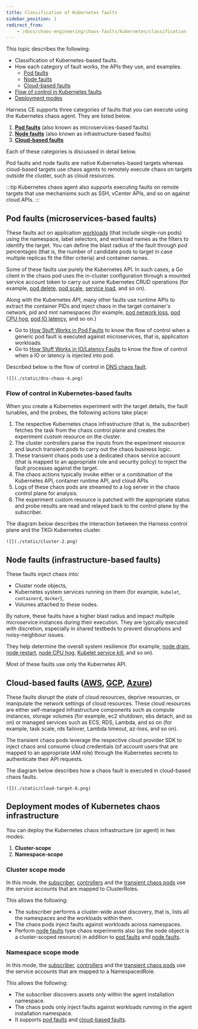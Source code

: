 ```yaml
---
title: Classification of Kubernetes faults
sidebar_position: 1
redirect_from:
    - /docs/chaos-engineering/chaos-faults/kubernetes/classification
---
```

This topic describes the following:
- Classification of Kubernetes-based faults.
- How each category of fault works, the APIs they use, and examples.
    - [Pod faults](#pod-faults-microservices-based-faults)
    - [Node faults](#node-faults-infrastructure-based-faults)
    - [Cloud-based faults](#cloud-based-faults-aws-gcp-azure)
- [Flow of control in Kubernetes faults](#flow-of-control-in-kubernetes-based-faults)
- [Deployment modes](#deployment-modes-of-kubernetes-chaos-infrastructure)

Harness CE supports three categories of faults that you can execute using the Kubernetes chaos agent. They are listed below.
1. **[Pod faults](#pod-faults-microservices-based-faults)** (also known as microservices-based faults)
2. **[Node faults](#node-faults-infrastructure-based-faults)** (also known as infrastructure-based faults)
3. **[Cloud-based faults](#cloud-based-faults-aws-gcp-azure)**

Each of these categories is discussed in detail below.

Pod faults and node faults are native Kubernetes-based targets whereas cloud-based targets use chaos agents to remotely execute chaos on targets outside the cluster, such as cloud resources.

:::tip
Kubernetes chaos agent also supports executing faults on remote targets that use mechanisms such as SSH, vCenter APIs, and so on against cloud APIs.
:::

## Pod faults (microservices-based faults)

These faults act on application [workloads]( https://kubernetes.io/docs/concepts/workloads/) (that include single-run pods) using the namespace, label selectors, and workload names as the filters to identify the target. You can define the blast radius of the fault through pod percentages (that is, the number of candidate pods to target in case multiple replicas fit the filter criteria) and container names.

Some of these faults use purely the Kubernetes API. In such cases, a Go client in the chaos pod uses the in-cluster configuration through a mounted service account token to carry out some Kubernetes CRUD operations (for example, [pod delete](/docs/chaos-engineering/faults/chaos-faults/kubernetes/pod/pod-delete), [pod scale](/docs/chaos-engineering/faults/chaos-faults/kubernetes/pod/pod-autoscaler), [service load](/docs/chaos-engineering/faults/chaos-faults/kubernetes/pod/pod-io-stress), and so on).

Along with the Kubernetes API, many other faults use runtime APIs to extract the container PIDs and inject chaos in the target container's network, pid and mnt namespaces (for example, [pod network loss](/docs/chaos-engineering/faults/chaos-faults/kubernetes/pod/pod-network-loss), [pod CPU hog](/docs/chaos-engineering/faults/chaos-faults/kubernetes/pod/pod-cpu-hog), [pod IO latency](/docs/chaos-engineering/faults/chaos-faults/kubernetes/pod/pod-io-latency), and so on.)

- Go to [How Stuff Works in Pod Faults](/docs/chaos-engineering/concepts/how-stuff-works/generic-pod-flow/) to know the flow of control when a generic pod fault is executed against microservices, that is, application workloads.
- Go to [How Stuff Works in IO/Latency Faults](/docs/chaos-engineering/faults/chaos-faults/kubernetes/pod/pod-dns-error) to know the flow of control when a IO or latency is injected into pod.

Described below is the flow of control in [DNS chaos fault](/docs/chaos-engineering/faults/chaos-faults/kubernetes/pod/pod-dns-error).

    ![](./static/dns-chaos-4.png)

### Flow of control in Kubernetes-based faults

When you create a Kubernetes experiment with the target details, the fault tunables, and the probes, the following actions take place:
1. The respective Kubernetes chaos infrastructure (that is, the subscriber) fetches the task from the chaos control plane and creates the experiment custom resource on the cluster.
2. The cluster controllers parse the inputs from the experiment resource and launch transient pods to carry out the chaos business logic.
3. These transient chaos pods use a dedicated chaos service account (that is mapped to an appropriate role and security policy) to inject the fault processes against the target.
4. The chaos actions typically invoke either or a combination of the Kubernetes API, container runtime API, and cloud APIs.
5. Logs of these chaos pods are streamed to a log server in the chaos control plane for analysis.
6. The experiment custom resource is patched with the appropriate status and probe results are read and relayed back to the control plane by the subscriber.

The diagram below describes the interaction between the Harness control plane and the TKGi Kubernetes cluster.

    ![](./static/cluster-2.png)

## Node faults (infrastructure-based faults)

These faults inject chaos into:
- Cluster node objects,
- Kubernetes system services running on them (for example, `kubelet`, `containerd`, `docker`),
- Volumes attached to these nodes.

By nature, these faults have a higher blast radius and impact multiple microservice instances during their execution. They are typically executed with discretion, especially in shared testbeds to prevent disruptions and noisy-neighbour issues.

They help determine the overall system resilience (for example, [node drain](/docs/chaos-engineering/faults/chaos-faults/kubernetes/node/node-drain), [node restart](/docs/chaos-engineering/faults/chaos-faults/kubernetes/node/node-restart), [node CPU hog](/docs/chaos-engineering/faults/chaos-faults/kubernetes/node/node-cpu-hog), [Kubelet service kill](/docs/chaos-engineering/faults/chaos-faults/kubernetes/node/kubelet-service-kill), and so on).

Most of these faults use only the Kubernetes API.

## Cloud-based faults ([AWS](/docs/chaos-engineering/faults/chaos-faults/aws/), [GCP](/docs/chaos-engineering/faults/chaos-faults/gcp/), [Azure](/docs/chaos-engineering/faults/chaos-faults/azure/))

These faults disrupt the state of cloud resources, deprive resources, or manipulate the network settings of cloud resources. These cloud resources are either self-managed infrastructure components such as compute instances, storage volumes (for example, ec2 shutdown, ebs detach, and so on) or managed services such as ECS, RDS, Lambda, and so on (for example, task scale, rds failover, Lambda timeout, az-loss, and so on).

The transient chaos pods leverage the respective cloud provider SDK to inject chaos and consume cloud credentials (of account users that are mapped to an appropriate IAM role) through the Kubernetes secrets to authenticate their API requests.

The diagram below describes how a chaos fault is executed in cloud-based chaos faults.

    ![](./static/cloud-target-6.png)

## Deployment modes of Kubernetes chaos infrastructure

You can deploy the Kubernetes chaos infrastructure (or agent) in two modes:
1. **Cluster-scope**
2. **Namespace-scope**

### Cluster scope mode

In this mode, the [subscriber](/docs/chaos-engineering/faults/chaos-faults/kubernetes/tkgi/tkgi-deployment#subscriber), [controllers](/docs/chaos-engineering/faults/chaos-faults/kubernetes/tkgi/tkgi-deployment#custom-controllers) and the [transient chaos pods](/docs/chaos-engineering/faults/chaos-faults/kubernetes/tkgi/tkgi-deployment#transient-chaos-pods) use the service accounts that are mapped to ClusterRoles.

This allows the following:

- The subscriber performs a cluster-wide asset discovery, that is, lists all the namespaces and the workloads within them.
- The chaos pods inject faults against workloads across namespaces.
- Perform [node faults](/docs/chaos-engineering/faults/chaos-faults/kubernetes/classification#node-faults-infrastructure-based-faults) type chaos experiments also (as the node object is a cluster-scoped resource) in addition to [pod faults](/docs/chaos-engineering/faults/chaos-faults/kubernetes/classification#pod-faults-microservices-based-faults) and [node faults](/docs/chaos-engineering/faults/chaos-faults/kubernetes/classification#node-faults-infrastructure-based-faults).

### Namespace scope mode

In this mode, the [subscriber](/docs/chaos-engineering/faults/chaos-faults/kubernetes/tkgi/tkgi-deployment#subscriber), [controllers](/docs/chaos-engineering/faults/chaos-faults/kubernetes/tkgi/tkgi-deployment#custom-controllers) and the [transient chaos pods](/docs/chaos-engineering/faults/chaos-faults/kubernetes/tkgi/tkgi-deployment#transient-chaos-pods) use the service accounts that are mapped to a NamespacedRole.

This allows the following:
- The subscriber discovers assets only within the agent installation namespace.
- The chaos pods only inject faults against workloads running in the agent installation namespace.
- It supports [pod faults](/docs/chaos-engineering/faults/chaos-faults/kubernetes/classification#pod-faults-microservices-based-faults) and [cloud-based faults](/docs/chaos-engineering/faults/chaos-faults/kubernetes/classification#cloud-based-faults-aws-gcp-azure).
